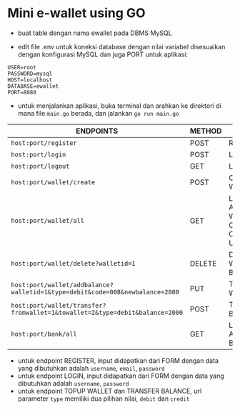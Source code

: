# Mini e-wallet using GO

- buat table dengan nama ewallet pada DBMS MySQL

- edit file .env untuk koneksi database dengan nilai variabel disesuaikan dengan konfigurasi MySQL dan juga PORT untuk aplikasi:

`USER=root `<br/>
`PASSWORD=mysql `<br/>
`HOST=localhost `<br/>
`DATABASE=ewallet `<br/>
`PORT=8080 `<br/>

- untuk menjalankan aplikasi, buka terminal dan arahkan ke direktori di mana file `main.go` berada, dan jalankan `go run main.go`

ENDPOINTS | METHOD | NAME
----------|--------|-----
`host:port/register`|POST|REGISTER
`host:port/login`|POST|LOGIN
`host:port/logout`|GET|LOGOUT
`host:port/wallet/create`|POST|CREATE WALLET
`host:port/wallet/all`|GET|LIST OF ALL WALLET OF A CERTAIN USER
`host:port/wallet/delete?walletid=1`|DELETE|DELETE WALLET BY ID
`host:port/wallet/addbalance?walletid=1&type=debit&code=008&newbalance=2000`|PUT|TOPUP WALLET
`host:port/wallet/transfer?fromwallet=1&towallet=2&type=debit&balance=2000`|POST|TRANSFER BALANCE
`host:port/bank/all`|GET|LIST OF ALL BANKS

- untuk endpoint REGISTER, input didapatkan dari FORM dengan data yang dibutuhkan adalah `username`, `email`, `password`
- untuk endpoint LOGIN, input didapatkan dari FORM dengan data yang dibutuhkan adalah `username`, `password`
- untuk endpoint TOPUP WALLET dan TRANSFER BALANCE, url parameter `type` memiliki dua pilihan nilai, `debit` dan `credit`


